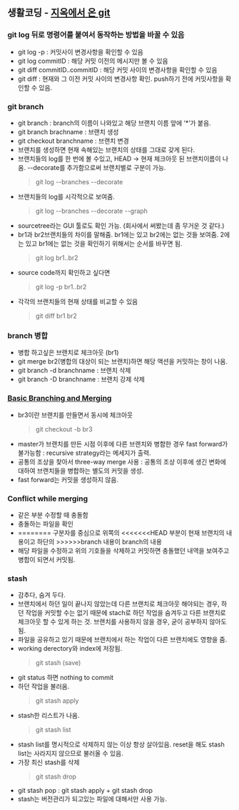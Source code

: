 ## 생활코딩 - [지옥에서 온 git](https://opentutorials.org/course/2708)


### git log 뒤로 명령어를 붙여서 동작하는 방법을 바꿀 수 있음

* git log -p : 커밋사이 변경사항을 확인할 수 있음 
* git log commitID : 해당 커밋 이전의 메시지만 볼 수 있음
* git diff commitID..commitID : 해당 커밋 사이의 변경사항을 확인할 수 있음
* git diff : 현재와 그 이전 커밋 사이의 변경사항 확인. push하기 전에 커밋사항을 확인할 수 있음. 


### git branch

* git branch : branch의 이름이 나와있고 해당 브랜치 이름 앞에 ‘\*’가 붙음.
* git branch brachname : 브랜치 생성
* git checkout branchname : 브랜치 변경
* 브랜치를 생성하면 현재 속해있는 브랜치의 상태를 그대로 갖게 된다.
* 브랜치들의 log를 한 번에 볼 수있고, HEAD -> 현재 체크아웃 된 브랜치이름이 나옴. --decorate를 추가함으로써 브랜치별로 구분이 가능.
	> git log --branches --decorate
* 브랜치들의 log를 시각적으로 보여줌.
	> git log --branches --decorate --graph
* sourcetree라는 GUI 툴로도 확인 가능. (회사에서 써봤는데 좀 무거운 것 같다.)
* br1과 br2브랜치들의 차이를 말해줌. br1에는 있고 br2에는 없는 것들 보여줌. 2에는 있고 br1에는 없는 것을 확인하기 위해서는 순서를 바꾸면 됨. 
	> git log br1..br2
* source code까지 확인하고 싶다면
	> git log -p br1..br2
* 각각의 브랜치들의 현재 상태를 비교할 수 있음
	> git diff br1 br2


### branch 병합

* 병합 하고싶은 브랜치로 체크아웃 (br1) 
* git merge br2(병합의 대상이 되는 브랜치)하면 해당 액션을 커밋하는 창이 나옴. 
* git branch -d branchname : 브랜치 삭제
* git branch -D branchname : 브랜치 강제 삭제


### [Basic Branching and Merging](https://git-scm.com/book/en/v2/Git-Branching-Basic-Branching-and-Merging)

* br3이란 브랜치를 만들면서 동시에 체크아웃
	> git checkout -b br3
* master가 브랜치를 만든 시점 이후에 다른 브랜치와 병함한 경우 fast forward가 불가능함 : recursive strategy라는 메세지가 출력. 
* 공통의 조상을 찾아서 three-way merge 사용 : 공통의 조상 이후에 생긴 변화에 대하여 브랜치들을 병합하는 별도의 커밋을 생성. 
* fast forward는 커밋을 생성하지 않음.


### Conflict while merging

* 같은 부분 수정할 때 충돌함
* 충돌하는 파일을 확인
* ======== 구분자를 중심으로 위쪽의 <<<<<<<HEAD 부분이 현재 브랜치의 내용이고 하단의 >>>>>>branch 내용이 branch의 내용
* 해당 파일을 수정하고 위의 기호들을 삭제하고 커밋하면 충돌했던 내역을 보여주고 병합이 되면서 커밋됨.


### stash

* 감추다, 숨겨 두다.
* 브랜치에서 하던 일이 끝나지 않았는데 다른 브랜치로 체크아웃 해야되는 경우, 하던 작업을 커밋할 수는 없기 때문에 stach로 하던 작업을 숨겨두고 다른 브랜치로 체크아웃 할 수 있게 하는 것. 브랜치를 사용하지 않을 경우, 굳이 공부하지 않아도 됨.
* 파일을 공유하고 있기 때문에 브랜치에서 하는 작업이 다른 브랜치에도 영향을 줌.
* working derectory와 index에 저장됨.
	> git stash (save)
* git status 하면 nothing to commit
* 하던 작업을 불러옴.
	> git stash apply
* stash한 리스트가 나옴.
	> git stash list
* stash list를 명시적으로 삭제하지 않는 이상 항상 살아있음. reset을 해도 stash list는 사라지지 않으므로 불러올 수 있음.
* 가장 최신 stash를 삭제
	> git stash drop
* git stash pop : git stash apply + git stash drop
* stash는 버전관리가 되고있는 파일에 대해서만 사용 가능. 








